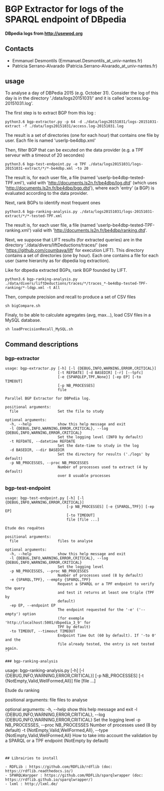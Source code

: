 # BGP Extractor for logs of the SPARQL endpoint of DBpedia
#### DBpedia logs from http://usewod.org

## Contacts

- Emmanuel Desmontils (Emmanuel.Desmontils_at_univ-nantes.fr)
- Patricia Serrano-Alvarado (Patricia.Serrano-Alvarado_at_univ-nantes.fr)

## usage

To analyse a day of DBPedia 2015 (e.g. October 31). Consider the log of this day is in the directory './data/logs20151031/' and it is called 'access.log-20151031.log'. 

The first step is to extract BGP from this log :
```
python3.6 bgp-extractor.py -p 64 -d ./data/logs20151031/logs-20151031-extract -f ./data/logs20151031/access.log-20151031.log
```
The result is a set of directories (one for each hour) that contains one file by user. Each file is named 'userIp-be4dbp.xml'

Then, filter BGP that can be excuted on the data provider (e.g. a TPF serveur with a timeout of 20 secondes)

```
python3.6 bgp-test-endpoint.py -e TPF ./data/logs20151031/logs-20151031-extract/*/*-be4dbp.xml -to 20
```

The result is, for each user file, a file (named 'userIp-be4dbp-tested-TPF.xml'), valid with 'http://documents.ls2n.fr/be4dbp/log.dtd' (which uses 'http://documents.ls2n.fr/be4dbp/bgp.dtd'), where each 'entry' (a BGP) is evaluated according to the data provider.

Next, rank BGPs to identify most frequent ones

```
python3.6 bgp-ranking-analysis.py ./data/logs20151031/logs-20151031-extract/*/*-tested-TPF.xml
```

The result is, for each user file, a file (named 'userIp-be4dbp-tested-TPF-ranking.xml') valid with 'http://documents.ls2n.fr/be4dbp/ranking.dtd'.

Next, we suppose that LIFT results (for extracted queries) are in the directory './data/divers/liftDeductions/traces/' (see 'https://github.com/coumbaya/lift' for execution LIFT). This directory contains a set of directories (one by hour). Each one contains a file for each user (same hierarchy as for dbpedia log extraction).

Like for dbpedia extracted BGPs, rank BGP founded by LIFT.

```
python3.6 bgp-ranking-analysis.py ./data/divers/liftDeductions/traces/*/traces_*-be4dbp-tested-TPF-ranking/*-ldqp.xml -t All
```

Then, compute precision and recall to produce a set of CSV files

```
sh bigCompare.sh 
```

Finaly, to be able to calculate agregates (avg, max...), load CSV files in a MySQL database.

```
sh loadPrecisionRecall_MySQL.sh
```

## Command descriptions

### bgp-extractor

```
usage: bgp-extractor.py [-h] [-l {DEBUG,INFO,WARNING,ERROR,CRITICAL}]
                        [-t REFDATE] [-d BASEDIR] [-r] [--tpfc]
                        [-e {SPARQLEP,TPF,None}] [-ep EP] [-to TIMEOUT]
                        [-p NB_PROCESSES]
                        file

Parallel BGP Extractor for DBPedia log.

positional arguments:
  file                  Set the file to study

optional arguments:
  -h, --help            show this help message and exit
  -l {DEBUG,INFO,WARNING,ERROR,CRITICAL}, --log {DEBUG,INFO,WARNING,ERROR,CRITICAL}
                        Set the logging level (INFO by default)
  -t REFDATE, --datetime REFDATE
                        Set the date-time to study in the log
  -d BASEDIR, --dir BASEDIR
                        Set the directory for results ('./logs' by default)
  -p NB_PROCESSES, --proc NB_PROCESSES
                        Number of processes used to extract (4 by default)
                        over 8 usuable processes
```

### bgp-test-endpoint

```
usage: bgp-test-endpoint.py [-h] [-l {DEBUG,INFO,WARNING,ERROR,CRITICAL}]
                            [-p NB_PROCESSES] [-e {SPARQL,TPF}] [-ep EP]
                            [-to TIMEOUT]
                            file [file ...]

Etude des requêtes

positional arguments:
  file                  files to analyse

optional arguments:
  -h, --help            show this help message and exit
  -l {DEBUG,INFO,WARNING,ERROR,CRITICAL}, --log {DEBUG,INFO,WARNING,ERROR,CRITICAL}
                        Set the logging level
  -p NB_PROCESSES, --proc NB_PROCESSES
                        Number of processes used (8 by default)
  -e {SPARQL,TPF}, --empty {SPARQL,TPF}
                        Request a SPARQL or a TPF endpoint to verify the query
                        and test it returns at least one triple (TPF by
                        default)
  -ep EP, --endpoint EP
                        The endpoint requested for the '-e' ('--empty') option
                        (for exemple 'http://localhost:5001/dbpedia_3_9' for
                        TPF by default)
  -to TIMEOUT, --timeout TIMEOUT
                        Endpoint Time Out (60 by default). If '-to 0' and the
                        file already tested, the entry is not tested again.
``

### bgp-ranking-analysis

```
usage: bgp-ranking-analysis.py [-h] [-l {DEBUG,INFO,WARNING,ERROR,CRITICAL}]
                               [-p NB_PROCESSES]
                               [-t {NotEmpty,Valid,WellFormed,All}]
                               file [file ...]

Etude du ranking

positional arguments:
  file                  files to analyse

optional arguments:
  -h, --help            show this help message and exit
  -l {DEBUG,INFO,WARNING,ERROR,CRITICAL}, --log {DEBUG,INFO,WARNING,ERROR,CRITICAL}
                        Set the logging level
  -p NB_PROCESSES, --proc NB_PROCESSES
                        Number of processes used (8 by default)
  -t {NotEmpty,Valid,WellFormed,All}, --type {NotEmpty,Valid,WellFormed,All}
                        How to take into account the validation by a SPARQL or
                        a TPF endpoint (NotEmpty by default)
```


## Librairies to install 

- RDFLib : https://github.com/RDFLib/rdflib (doc: https://rdflib.readthedocs.io/)
- SPARQLWarpper : https://github.com/RDFLib/sparqlwrapper (doc: https://rdflib.github.io/sparqlwrapper/)
- lxml : http://lxml.de/

